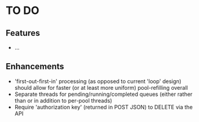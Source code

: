 TO DO
=====

Features
--------

* ...


Enhancements
------------

* 'first-out-first-in' processing (as opposed to current 'loop' design) should allow for faster (or at least more uniform) pool-refilling overall
* Separate threads for pending/running/completed queues (either rather than or in addition to per-pool threads)
* Require 'authorization key' (returned in POST JSON) to DELETE via the API

